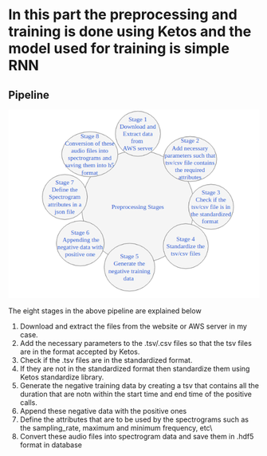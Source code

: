 # In this part the preprocessing and training is done using Ketos and the model used for training is simple RNN

## Pipeline

<p align = "center">
<img src = /Images/preprocess2.png>
</p>

The eight stages in the above pipeline are explained below

1. Download and extract the files from the website or AWS server in my case.
2. Add the necessary parameters to the .tsv/.csv files so that the tsv files are in the format accepted by Ketos.
3. Check if the .tsv files are in the standardized format.
4. If they are not in  the standardized format then standardize them using Ketos standardize library.
5. Generate the negative training data by creating a tsv that contains all the duration that are notn within the start time and end time of the positive calls.
6. Append these negative data with the positive ones
7. Define the attributes that are to be used by the spectrograms such as the sampling_rate, maximum and minimum frequency, etc\
8. Convert these audio files into spectrogram data and save them in .hdf5 format in database

